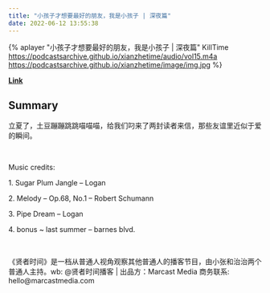 ```yaml
---
title: "小孩子才想要最好的朋友，我是小孩子 | 深夜篇"
date: 2022-06-12 13:55:38
---
```


{% aplayer "小孩子才想要最好的朋友，我是小孩子 | 深夜篇" KillTime  https://podcastsarchive.github.io/xianzhetime/audio/vol15.m4a https://podcastsarchive.github.io/xianzhetime/image/img.jpg %}

**[Link](https://www.xiaoyuzhoufm.com/episode/60925053c2260f657089d139)**

## Summary
<p >立夏了，土豆蹦蹦跳跳喵喵喵，给我们叼来了两封读者来信，那些友谊里近似于爱的瞬间。</p><span><br /></span><p >Music credits:</p><p >1. Sugar Plum Jangle – Logan</p><p >2. Melody – Op.68, No.1 – Robert Schumann</p><p >3. Pipe Dream – Logan</p><p >4. bonus ~ last summer – barnes blvd.</p><span><br /></span><p >《贤者时间》是一档从普通人视角观察其他普通人的播客节目，由小张和治治两个普通人主持。wb: @贤者时间播客 | 出品方：Marcast Media 商务联系: hello@marcastmedia.com</p><span><br /></span><br />
    